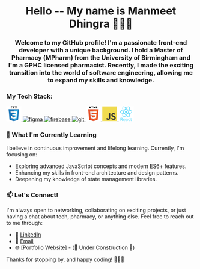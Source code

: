 <h1 align="center">Hello -- My name is Manmeet Dhingra 👳🏻‍♂️</h1>
<h3 align="center">Welcome to my GitHub profile! I'm a passionate front-end developer with a unique background. I hold a Master of Pharmacy (MPharm) from the University of Birmingham and I'm a GPHC licensed pharmacist. Recently, I made the exciting transition into the world of software engineering, allowing me to expand my skills and knowledge.</h3>

<h3 align="left">My Tech Stack:</h3>
<p align="left"> <a href="https://www.w3schools.com/css/" target="_blank" rel="noreferrer"> <img src="https://raw.githubusercontent.com/devicons/devicon/master/icons/css3/css3-original-wordmark.svg" alt="css3" width="40" height="40"/> </a> <a href="https://www.figma.com/" target="_blank" rel="noreferrer"> <img src="https://www.vectorlogo.zone/logos/figma/figma-icon.svg" alt="figma" width="40" height="40"/> </a> <a href="https://firebase.google.com/" target="_blank" rel="noreferrer"> <img src="https://www.vectorlogo.zone/logos/firebase/firebase-icon.svg" alt="firebase" width="40" height="40"/> </a> <a href="https://git-scm.com/" target="_blank" rel="noreferrer"> <img src="https://www.vectorlogo.zone/logos/git-scm/git-scm-icon.svg" alt="git" width="40" height="40"/> </a> <a href="https://www.w3.org/html/" target="_blank" rel="noreferrer"> <img src="https://raw.githubusercontent.com/devicons/devicon/master/icons/html5/html5-original-wordmark.svg" alt="html5" width="40" height="40"/> </a> <a href="https://developer.mozilla.org/en-US/docs/Web/JavaScript" target="_blank" rel="noreferrer"> <img src="https://raw.githubusercontent.com/devicons/devicon/master/icons/javascript/javascript-original.svg" alt="javascript" width="40" height="40"/> </a> <a href="https://reactjs.org/" target="_blank" rel="noreferrer"> <img src="https://raw.githubusercontent.com/devicons/devicon/master/icons/react/react-original-wordmark.svg" alt="react" width="40" height="40"/> </a> </p>


### 🌱 What I'm Currently Learning

I believe in continuous improvement and lifelong learning. Currently, I'm focusing on:

- Exploring advanced JavaScript concepts and modern ES6+ features.
- Enhancing my skills in front-end architecture and design patterns.
- Deepening my knowledge of state management libraries.

### 📫 Let's Connect!

I'm always open to networking, collaborating on exciting projects, or just having a chat about tech, pharmacy, or anything else. Feel free to reach out to me through:

- 💬 [LinkedIn](https://www.linkedin.com/in/manmeetdhingra/)
- 📧 [Email](mailto:manmeetdhingra@googlemail.com)
- 🌐 [Portfolio Website] - (🚧 Under Construction 🚧)

Thanks for stopping by, and happy coding! 👨‍💻✨

